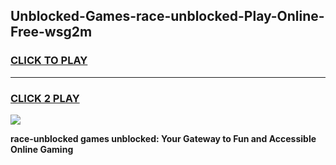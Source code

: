 
## Unblocked-Games-race-unblocked-Play-Online-Free-wsg2m
<h3>
<a href="https://premium76.site?title=race-unblocked&ref=26A">CLICK TO PLAY</a></h3>
<hr>

<h3>
<a href="https://premium76.site?title=race-unblocked&ref=26A">CLICK 2 PLAY</a>
  
</h3>

<a href="https://premium76.site?title=race-unblocked&ref=26A"><img src="https://clearcache.store/games.png"></a>


**race-unblocked games unblocked: Your Gateway to Fun and Accessible Online Gaming**
